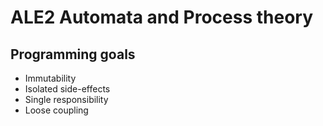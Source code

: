 # ALE2 Automata and Process theory

## Programming goals
 - Immutability
 - Isolated side-effects
 - Single responsibility
 - Loose coupling
